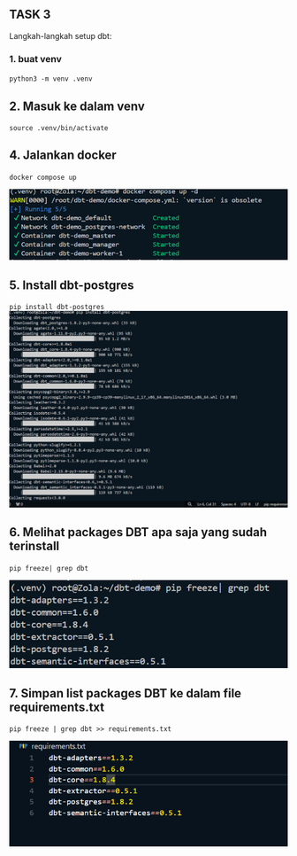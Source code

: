 ## TASK 3 

Langkah-langkah setup dbt:

### 1. buat venv
`python3 -m venv .venv`

## 2. Masuk ke dalam venv
`source .venv/bin/activate`

## 4. Jalankan docker 
`docker compose up`

![alt text](<docker compose up .png>)

## 5. Install dbt-postgres
`pip install dbt-postgres`
![alt text](<install dbt-postgres.png>)

## 6. Melihat packages DBT apa saja yang sudah terinstall
`pip freeze| grep dbt`

![alt text](image.png)

## 7. Simpan list packages DBT ke dalam file requirements.txt
 `pip freeze | grep dbt >> requirements.txt`

![alt text](image-1.png)
